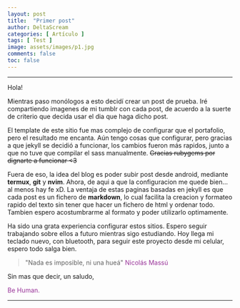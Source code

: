 ```yaml
---
layout: post
title:  "Primer post"
author: DeltaScream
categories: [ Artículo ]
tags: [ Test ]
image: assets/images/p1.jpg
comments: false
toc: false
---
```



---
<span class="spoiler">Hola!</span>

Mientras paso monólogos a esto decidí crear un post de prueba. Iré compartiendo imagenes de mi tumblr con cada post, de acuerdo a la suerte de criterio que decida usar el dia que haga dicho post.

El template de este sitio fue mas complejo de configurar que el portafolio, pero el resultado me encanta. Aún tengo cosas que configurar, pero gracias a que jekyll se decidió a funcionar, los cambios fueron más rapidos, junto a que no tuve que compilar el sass manualmente. ~~Gracias rubygems por dignarte a funcionar <3~~

Fuera de eso, la idea del blog es poder subir post desde android, mediante **termux**, **git** y **nvim**. Ahora, de aqui a que la configuracion me quede bien... al menos hay fe xD. La ventaja de estas paginas basadas en jekyll es que cada post es un fichero de **markdown**, lo cual facilita la creacion y formateo rapido del texto sin tener que hacer un fichero de html y ordenar todo. Tambien espero acostumbrarme al formato y poder utilizarlo optimamente.

Ha sido una grata experiencia configurar estos sitios. Espero seguir trabajando sobre ellos a futuro mientras sigo estudiando. Hoy llega mi teclado nuevo, con bluetooth, para seguir este proyecto desde mi celular, espero todo salga bien.

> "Nada es imposible, ni una hueá" <span style="color:#993399">Nicolás Massú</span>

Sin mas que decir, un saludo,

<span style="color:#993399">Be Human.</span>

---
